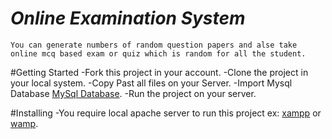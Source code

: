 # **_Online Examination System_**
    You can generate numbers of random question papers and alse take online mcq based exam or quiz which is random for all the student.

#Getting Started
    -Fork this project in your account.
    -Clone the project in your local system.
    -Copy Past all files on your Server.
    -Import Mysql Database [MySql Database](./online_examination_system.sql).
    -Run the project on your server.

#Installing
    -You require local apache server to run this project ex: [xampp](https://www.apachefriends.org/download.html) or [wamp](http://www.wampserver.com/en/).
